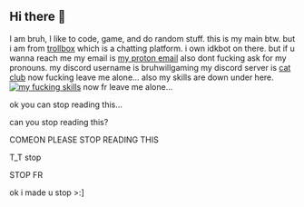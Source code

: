 ## Hi there 👋

<!--
**bruhimgaming/bruhimgaming** is a ✨ _special_ ✨ repository because its `README.md` (this file) appears on your GitHub profile.

Here are some ideas to get you started:

- 🔭 I’m currently working on ...
- 🌱 I’m currently learning ...
- 👯 I’m looking to collaborate on ...
- 🤔 I’m looking for help with ...
- 💬 Ask me about ...
- 📫 How to reach me: ...
- 😄 Pronouns: ...
- ⚡ Fun fact: ...
-->

I am bruh, I like to code, game, and do random stuff.
this is my main btw.
but i am from [trollbox](www.windows93.net/trollbox) which is a chatting platform.
i own idkbot on there.
but if u wanna reach me my email is <a href="mailto: bruhwillgame@proton.me">my proton email</a>
also dont fucking ask for my pronouns.
my discord username is bruhwillgaming
my discord server is [cat club](https://discord.gg/QqbzgWXUp3)
now fucking leave me alone...
also my skills are down under here.
[![my fucking skills](https://skillicons.dev/icons?i=aws,gcp,azure,react,vue,flutter,java,nodejs,html,css,js,docker,git,powershell,npm,mint,linux,linkedin,gitlab,github,dotnet,discordjs,bots,discord,cloudflare,blender,au,ae,androidstudio,apple,arch,arduino,windows,twitter&perline=10)](https://skillicons.dev)
now fr leave me alone...



ok you can stop reading this...







can you stop reading this?















COMEON PLEASE STOP READING THIS









T_T stop 

























STOP FR




























ok i made u stop >:]
